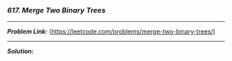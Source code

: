 ### ***617. Merge Two Binary Trees***

<hr>

***Problem Link:*** (https://leetcode.com/problems/merge-two-binary-trees/)

<hr>

***Solution:***
